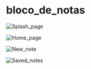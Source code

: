 # bloco_de_notas

![Splash_page](https://github.com/Sapa1/bloco_de_notas/blob/main/splash_page.png)

![Home_page](https://github.com/Sapa1/bloco_de_notas/blob/main/home_page.png)

![New_note](https://github.com/Sapa1/bloco_de_notas/blob/main/new_note_page.png)

![Saved_notes](https://github.com/Sapa1/bloco_de_notas/blob/main/saved_notes_page.png)
